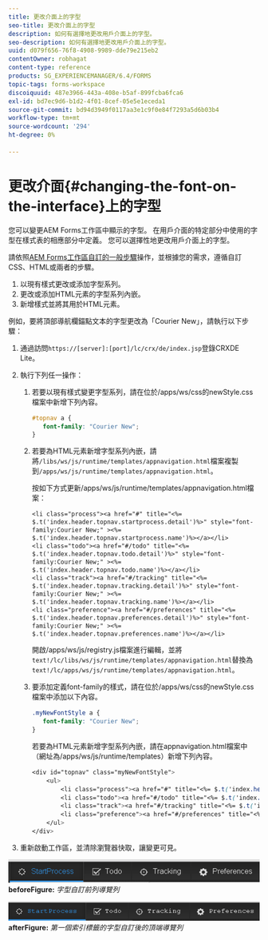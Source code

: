 ```yaml
---
title: 更改介面上的字型
seo-title: 更改介面上的字型
description: 如何有選擇地更改用戶介面上的字型。
seo-description: 如何有選擇地更改用戶介面上的字型。
uuid: d079f656-76f8-4908-9989-dde79e215eb2
contentOwner: robhagat
content-type: reference
products: SG_EXPERIENCEMANAGER/6.4/FORMS
topic-tags: forms-workspace
discoiquuid: 487e3966-443a-408e-b5af-899fcba6fca6
exl-id: bd7ec9d6-b1d2-4f01-8cef-05e5e1eceda1
source-git-commit: bd94d3949f0117aa3e1c9f0e84f7293a5d6b03b4
workflow-type: tm+mt
source-wordcount: '294'
ht-degree: 0%

---
```


# 更改介面{#changing-the-font-on-the-interface}上的字型

您可以變更AEM Forms工作區中顯示的字型。 在用戶介面的特定部分中使用的字型在樣式表的相應部分中定義。 您可以選擇性地更改用戶介面上的字型。

請依照[AEM Forms工作區自訂的一般步驟](/help/forms/using/generic-steps-html-workspace-customization.md)操作，並根據您的需求，遵循自訂CSS、HTML或兩者的步驟。

1. 以現有樣式更改或添加字型系列。
1. 更改或添加HTML元素的字型系列內嵌。
1. 新增樣式並將其用於HTML元素。

例如，要將頂部導航欄錨點文本的字型更改為「Courier New」，請執行以下步驟：

1. 通過訪問`https://[server]:[port]/lc/crx/de/index.jsp`登錄CRXDE Lite。
1. 執行下列任一操作：

   1. 若要以現有樣式變更字型系列，請在位於/apps/ws/css的newStyle.css檔案中新增下列內容。

      ```css
      #topnav a {
         font-family: "Courier New";
      }
      ```

   1. 若要為HTML元素新增字型系列內嵌，請將`/libs/ws/js/runtime/templates/appnavigation.html`檔案複製到`/apps/ws/js/runtime/templates/appnavigation.html`。

      按如下方式更新/apps/ws/js/runtime/templates/appnavigation.html檔案：

      ```
      <li class="process"><a href="#" title="<%= $.t('index.header.topnav.startprocess.detail')%>" style="font-family:Courier New;" ><%= $.t('index.header.topnav.startprocess.name')%></a></li>
      <li class="todo"><a href="#/todo" title="<%= $.t('index.header.topnav.todo.detail')%>" style="font-family:Courier New;" ><%= $.t('index.header.topnav.todo.name')%></a></li>
      <li class="track"><a href="#/tracking" title="<%= $.t('index.header.topnav.tracking.detail')%>" style="font-family:Courier New;" ><%= $.t('index.header.topnav.tracking.name')%></a></li>
      <li class="preference"><a href="#/preferences" title="<%= $.t('index.header.topnav.preferences.detail')%>" style="font-family:Courier New;" ><%= $.t('index.header.topnav.preferences.name')%></a></li>
      ```

      開啟/apps/ws/js/registry.js檔案進行編輯，並將`text!/lc/libs/ws/js/runtime/templates/appnavigation.html`替換為`text!/lc/apps/ws/js/runtime/templates/appnavigation.html`。

   1. 要添加定義font-family的樣式，請在位於/apps/ws/css的newStyle.css檔案中添加以下內容。

      ```css
      .myNewFontStyle a {
         font-family: "Courier New";
      }
      ```

      若要為HTML元素新增字型系列內嵌，請在appnavigation.html檔案中（網址為/apps/ws/js/runtime/templates）新增下列內容。

      ```css
      <div id="topnav" class="myNewFontStyle">
          <ul>
              <li class="process"><a href="#" title="<%= $.t('index.header.topnav.startprocess.detail')%>" ><%= $.t('index.header.topnav.startprocess.name')%></a></li>
              <li class="todo"><a href="#/todo" title="<%= $.t('index.header.topnav.todo.detail')%>"><%= $.t('index.header.topnav.todo.name')%></a></li>
              <li class="track"><a href="#/tracking" title="<%= $.t('index.header.topnav.tracking.detail')%>" ><%= $.t('index.header.topnav.tracking.name')%></a></li>
              <li class="preference"><a href="#/preferences" title="<%= $.t('index.header.topnav.preferences.detail')%>" ><%= $.t('index.header.topnav.preferences.name')%></a></li>
          </ul>
      </div>
      ```

1. 重新啟動工作區，並清除瀏覽器快取，讓變更可見。

![change_font_](assets/change_font_before.png)
**beforeFigure:** *字型自訂前列導覽列*

![change_font_](assets/change_font_after.png)
**afterFigure:** *第一個索引標籤的字型自訂後的頂端導覽列*
